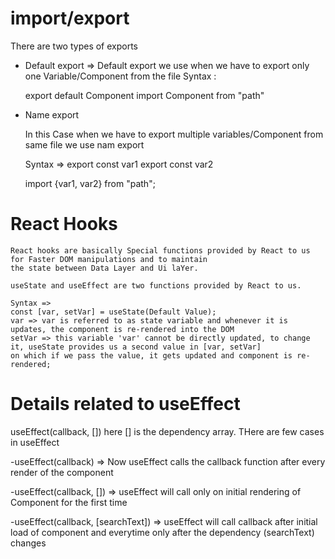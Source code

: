 # import/export

There are two types of exports

- Default export
  => Default export we use when we have to export only one Variable/Component from the file
  Syntax :

  export default Component
  import Component from "path"

- Name export

  In this Case when we have to export multiple variables/Component from same file we use nam export

  Syntax => export const var1
  export const var2

  import {var1, var2} from "path";

# React Hooks

    React hooks are basically Special functions provided by React to us for Faster DOM manipulations and to maintain
    the state between Data Layer and Ui laYer.

    useState and useEffect are two functions provided by React to us.

    Syntax =>
    const [var, setVar] = useState(Default Value);
    var => var is referred to as state variable and whenever it is updates, the component is re-rendered into the DOM
    setVar => this variable 'var' cannot be directly updated, to change it, useState provides us a second value in [var, setVar]
    on which if we pass the value, it gets updated and component is re-rendered;

# Details related to useEffect

useEffect(callback, [])
here [] is the dependency array. THere are few cases in useEffect

-useEffect(callback) => Now useEffect calls the callback function after every render of the component

-useEffect(callback, []) => useEffect will call only on initial rendering of Component for the first time

-useEffect(callback, [searchText]) => useEffect will call callback after initial load of component and everytime only after
the dependency (searchText) changes
